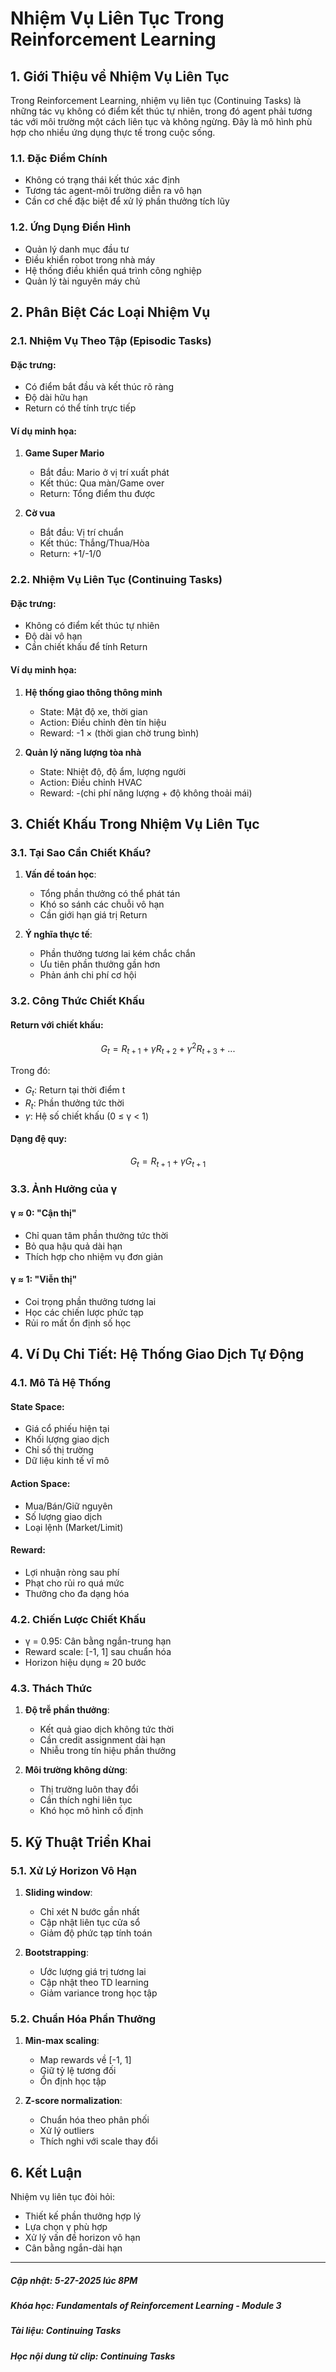 # Nhiệm Vụ Liên Tục Trong Reinforcement Learning

## 1. Giới Thiệu về Nhiệm Vụ Liên Tục
Trong Reinforcement Learning, nhiệm vụ liên tục (Continuing Tasks) là những tác vụ không có điểm kết thúc tự nhiên, trong đó agent phải tương tác với môi trường một cách liên tục và không ngừng. Đây là mô hình phù hợp cho nhiều ứng dụng thực tế trong cuộc sống.

### 1.1. Đặc Điểm Chính
- Không có trạng thái kết thúc xác định
- Tương tác agent-môi trường diễn ra vô hạn
- Cần cơ chế đặc biệt để xử lý phần thưởng tích lũy

### 1.2. Ứng Dụng Điển Hình
- Quản lý danh mục đầu tư
- Điều khiển robot trong nhà máy
- Hệ thống điều khiển quá trình công nghiệp
- Quản lý tài nguyên máy chủ

## 2. Phân Biệt Các Loại Nhiệm Vụ

### 2.1. Nhiệm Vụ Theo Tập (Episodic Tasks)
#### Đặc trưng:
- Có điểm bắt đầu và kết thúc rõ ràng
- Độ dài hữu hạn
- Return có thể tính trực tiếp

#### Ví dụ minh họa:
1. **Game Super Mario**
   - Bắt đầu: Mario ở vị trí xuất phát
   - Kết thúc: Qua màn/Game over
   - Return: Tổng điểm thu được

2. **Cờ vua**
   - Bắt đầu: Vị trí chuẩn
   - Kết thúc: Thắng/Thua/Hòa
   - Return: +1/-1/0

### 2.2. Nhiệm Vụ Liên Tục (Continuing Tasks)
#### Đặc trưng:
- Không có điểm kết thúc tự nhiên
- Độ dài vô hạn
- Cần chiết khấu để tính Return

#### Ví dụ minh họa:
1. **Hệ thống giao thông thông minh**
   - State: Mật độ xe, thời gian
   - Action: Điều chỉnh đèn tín hiệu
   - Reward: -1 × (thời gian chờ trung bình)

2. **Quản lý năng lượng tòa nhà**
   - State: Nhiệt độ, độ ẩm, lượng người
   - Action: Điều chỉnh HVAC
   - Reward: -(chi phí năng lượng + độ không thoải mái)

## 3. Chiết Khấu Trong Nhiệm Vụ Liên Tục

### 3.1. Tại Sao Cần Chiết Khấu?
1. **Vấn đề toán học**:
   - Tổng phần thưởng có thể phát tán
   - Khó so sánh các chuỗi vô hạn
   - Cần giới hạn giá trị Return

2. **Ý nghĩa thực tế**:
   - Phần thưởng tương lai kém chắc chắn
   - Ưu tiên phần thưởng gần hơn
   - Phản ánh chi phí cơ hội

### 3.2. Công Thức Chiết Khấu
#### Return với chiết khấu:
$$G_t = R_{t+1} + \gamma R_{t+2} + \gamma^2 R_{t+3} + ...$$

Trong đó:
- $G_t$: Return tại thời điểm t
- $R_t$: Phần thưởng tức thời
- $\gamma$: Hệ số chiết khấu (0 ≤ γ < 1)

#### Dạng đệ quy:
$$G_t = R_{t+1} + \gamma G_{t+1}$$

### 3.3. Ảnh Hưởng của γ
#### γ ≈ 0: "Cận thị"
- Chỉ quan tâm phần thưởng tức thời
- Bỏ qua hậu quả dài hạn
- Thích hợp cho nhiệm vụ đơn giản

#### γ ≈ 1: "Viễn thị"
- Coi trọng phần thưởng tương lai
- Học các chiến lược phức tạp
- Rủi ro mất ổn định số học

## 4. Ví Dụ Chi Tiết: Hệ Thống Giao Dịch Tự Động

### 4.1. Mô Tả Hệ Thống
#### State Space:
- Giá cổ phiếu hiện tại
- Khối lượng giao dịch
- Chỉ số thị trường
- Dữ liệu kinh tế vĩ mô

#### Action Space:
- Mua/Bán/Giữ nguyên
- Số lượng giao dịch
- Loại lệnh (Market/Limit)

#### Reward:
- Lợi nhuận ròng sau phí
- Phạt cho rủi ro quá mức
- Thưởng cho đa dạng hóa

### 4.2. Chiến Lược Chiết Khấu
- γ = 0.95: Cân bằng ngắn-trung hạn
- Reward scale: [-1, 1] sau chuẩn hóa
- Horizon hiệu dụng ≈ 20 bước

### 4.3. Thách Thức
1. **Độ trễ phần thưởng**:
   - Kết quả giao dịch không tức thời
   - Cần credit assignment dài hạn
   - Nhiễu trong tín hiệu phần thưởng

2. **Môi trường không dừng**:
   - Thị trường luôn thay đổi
   - Cần thích nghi liên tục
   - Khó học mô hình cố định

## 5. Kỹ Thuật Triển Khai

### 5.1. Xử Lý Horizon Vô Hạn
1. **Sliding window**:
   - Chỉ xét N bước gần nhất
   - Cập nhật liên tục cửa sổ
   - Giảm độ phức tạp tính toán

2. **Bootstrapping**:
   - Ước lượng giá trị tương lai
   - Cập nhật theo TD learning
   - Giảm variance trong học tập

### 5.2. Chuẩn Hóa Phần Thưởng
1. **Min-max scaling**:
   - Map rewards về [-1, 1]
   - Giữ tỷ lệ tương đối
   - Ổn định học tập

2. **Z-score normalization**:
   - Chuẩn hóa theo phân phối
   - Xử lý outliers
   - Thích nghi với scale thay đổi

## 6. Kết Luận
Nhiệm vụ liên tục đòi hỏi:
- Thiết kế phần thưởng hợp lý
- Lựa chọn γ phù hợp
- Xử lý vấn đề horizon vô hạn
- Cân bằng ngắn-dài hạn

-------------------------------------------
##### Cập nhật: 5-27-2025 lúc 8PM
##### Khóa học: Fundamentals of Reinforcement Learning - Module 3
##### Tài liệu: Continuing Tasks
##### Học nội dung từ clip: Continuing Tasks

